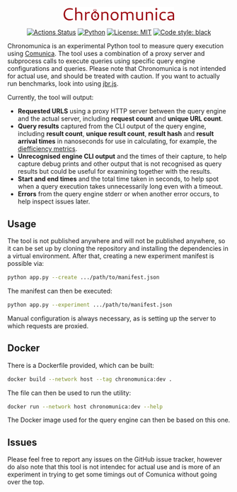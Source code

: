 <p align="center">
    <img alt="logo" src="https://raw.githubusercontent.com/surilindur/chronomunica/main/images/logo.svg" width="250">
</p>

<p align="center">
    <a href="https://github.com/surilindur/chronomunica/actions"><img alt="Actions Status" src="https://github.com/surilindur/chronomunica/actions/workflows/ci.yml/badge.svg"></a>
    <a href="https://python.org/"><img alt="Python" src="https://img.shields.io/badge/Python-3.11-blue.svg"></a>
    <a href="https://opensource.org/licenses/MIT"><img alt="License: MIT" src="https://img.shields.io/badge/License-MIT-yellow.svg"></a>
    <a href="https://github.com/psf/black"><img alt="Code style: black" src="https://img.shields.io/badge/Code%20Style-black-000000.svg"></a>    
</p>

Chronomunica is an experimental Python tool to measure query execution using [Comunica](https://github.com/comunica/comunica). The tool uses a combination of a proxy server and subprocess calls to execute queries using specific query engine configurations and queries. Please note that Chronomunica is not intended for actual use, and should be treated with caution. If you want to actually run benchmarks, look into using [jbr.js](https://github.com/rubensworks/jbr.js).

Currently, the tool will output:

* **Requested URLS** using a proxy HTTP server between the query engine and the actual server, including **request count** and **unique URL count**.
* **Query results** captured from the CLI output of the query engine, including **result count**, **unique result count**, **result hash** and **result arrival times** in nanoseconds for use in calculating, for example, the [diefficiency metrics](https://link.springer.com/chapter/10.1007/978-3-319-68204-4_1).
* **Unrecognised engine CLI output** and the times of their capture, to help capture debug prints and other output that is not recognised as query results but could be useful for examining together with the results.
* **Start and end times** and the total time taken in seconds, to help spot when a query execution takes unnecessarily long even with a timeout.
* **Errors** from the query engine stderr or when another error occurs, to help inspect issues later.

## Usage

The tool is not published anywhere and will not be published anywhere, so it can be set up by cloning the repository and installing the dependencies in a virtual environment. After that, creating a new experiment manifest is possible via:

```bash
python app.py --create .../path/to/manifest.json
```

The manifest can then be executed:

```bash
python app.py --experiment .../path/to/manifest.json
```

Manual configuration is always necessary, as is setting up the server to which requests are proxied.

## Docker

There is a Dockerfile provided, which can be built:

```bash
docker build --network host --tag chronomunica:dev .
```

The file can then be used to run the utility:

```bash
docker run --network host chronomunica:dev --help
```

The Docker image used for the query engine can then be based on this one.

## Issues

Please feel free to report any issues on the GitHub issue tracker, however do also note that this tool is not intendec for actual use and is more of an experiment in trying to get some timings out of Comunica without going over the top.
